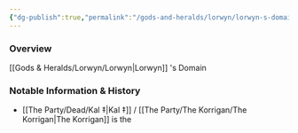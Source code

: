 ```yaml
---
{"dg-publish":true,"permalink":"/gods-and-heralds/lorwyn/lorwyn-s-domain/","tags":["Location"],"noteIcon":"","created":"2024-12-18T14:57:33.340+00:00","updated":"2024-12-18T14:59:26.215+00:00"}
---
```



### Overview
[[Gods & Heralds/Lorwyn/Lorwyn\|Lorwyn]] 's Domain

### Notable Information & History 
- [[The Party/Dead/Kal ‡\|Kal ‡]] / [[The Party/The Korrigan/The Korrigan\|The Korrigan]] is the 